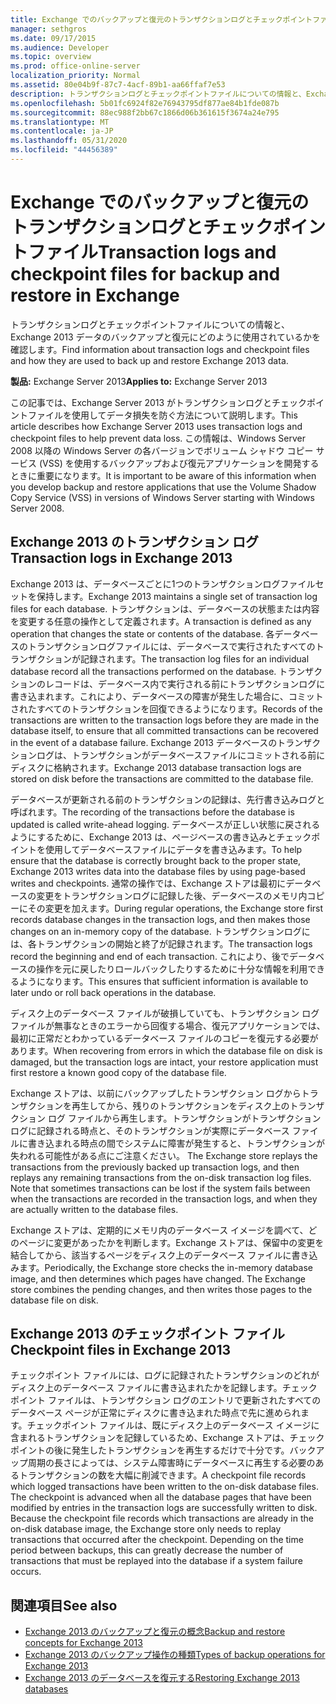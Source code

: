 ```yaml
---
title: Exchange でのバックアップと復元のトランザクションログとチェックポイントファイル
manager: sethgros
ms.date: 09/17/2015
ms.audience: Developer
ms.topic: overview
ms.prod: office-online-server
localization_priority: Normal
ms.assetid: 80e04b9f-87c7-4acf-89b1-aa66ffaf7e53
description: トランザクションログとチェックポイントファイルについての情報と、Exchange 2013 データのバックアップと復元にどのように使用されているかを確認します。
ms.openlocfilehash: 5b01fc6924f82e76943795df877ae84b1fde087b
ms.sourcegitcommit: 88ec988f2bb67c1866d06b361615f3674a24e795
ms.translationtype: MT
ms.contentlocale: ja-JP
ms.lasthandoff: 05/31/2020
ms.locfileid: "44456389"
---
```

# <a name="transaction-logs-and-checkpoint-files-for-backup-and-restore-in-exchange"></a><span data-ttu-id="eac9e-103">Exchange でのバックアップと復元のトランザクションログとチェックポイントファイル</span><span class="sxs-lookup"><span data-stu-id="eac9e-103">Transaction logs and checkpoint files for backup and restore in Exchange</span></span>

<span data-ttu-id="eac9e-104">トランザクションログとチェックポイントファイルについての情報と、Exchange 2013 データのバックアップと復元にどのように使用されているかを確認します。</span><span class="sxs-lookup"><span data-stu-id="eac9e-104">Find information about transaction logs and checkpoint files and how they are used to back up and restore Exchange 2013 data.</span></span>
  
<span data-ttu-id="eac9e-105">**製品:** Exchange Server 2013</span><span class="sxs-lookup"><span data-stu-id="eac9e-105">**Applies to:** Exchange Server 2013</span></span> 
  
<span data-ttu-id="eac9e-106">この記事では、Exchange Server 2013 がトランザクションログとチェックポイントファイルを使用してデータ損失を防ぐ方法について説明します。</span><span class="sxs-lookup"><span data-stu-id="eac9e-106">This article describes how Exchange Server 2013 uses transaction logs and checkpoint files to help prevent data loss.</span></span> <span data-ttu-id="eac9e-107">この情報は、Windows Server 2008 以降の Windows Server の各バージョンでボリューム シャドウ コピー サービス (VSS) を使用するバックアップおよび復元アプリケーションを開発するときに重要になります。</span><span class="sxs-lookup"><span data-stu-id="eac9e-107">It is important to be aware of this information when you develop backup and restore applications that use the Volume Shadow Copy Service (VSS) in versions of Windows Server starting with Windows Server 2008.</span></span>
  
## <a name="transaction-logs-in-exchange-2013"></a><span data-ttu-id="eac9e-108">Exchange 2013 のトランザクション ログ</span><span class="sxs-lookup"><span data-stu-id="eac9e-108">Transaction logs in Exchange 2013</span></span>

<span data-ttu-id="eac9e-109">Exchange 2013 は、データベースごとに1つのトランザクションログファイルセットを保持します。</span><span class="sxs-lookup"><span data-stu-id="eac9e-109">Exchange 2013 maintains a single set of transaction log files for each database.</span></span> <span data-ttu-id="eac9e-110">トランザクションは、データベースの状態または内容を変更する任意の操作として定義されます。</span><span class="sxs-lookup"><span data-stu-id="eac9e-110">A transaction is defined as any operation that changes the state or contents of the database.</span></span> <span data-ttu-id="eac9e-111">各データベースのトランザクションログファイルには、データベースで実行されたすべてのトランザクションが記録されます。</span><span class="sxs-lookup"><span data-stu-id="eac9e-111">The transaction log files for an individual database record all the transactions performed on the database.</span></span> <span data-ttu-id="eac9e-112">トランザクションのレコードは、データベース内で実行される前にトランザクションログに書き込まれます。これにより、データベースの障害が発生した場合に、コミットされたすべてのトランザクションを回復できるようになります。</span><span class="sxs-lookup"><span data-stu-id="eac9e-112">Records of the transactions are written to the transaction logs before they are made in the database itself, to ensure that all committed transactions can be recovered in the event of a database failure.</span></span> <span data-ttu-id="eac9e-113">Exchange 2013 データベースのトランザクションログは、トランザクションがデータベースファイルにコミットされる前にディスクに格納されます。</span><span class="sxs-lookup"><span data-stu-id="eac9e-113">Exchange 2013 database transaction logs are stored on disk before the transactions are committed to the database file.</span></span> 
  
<span data-ttu-id="eac9e-114">データベースが更新される前のトランザクションの記録は、先行書き込みログと呼ばれます。</span><span class="sxs-lookup"><span data-stu-id="eac9e-114">The recording of the transactions before the database is updated is called write-ahead logging.</span></span> <span data-ttu-id="eac9e-115">データベースが正しい状態に戻されるようにするために、Exchange 2013 は、ページベースの書き込みとチェックポイントを使用してデータベースファイルにデータを書き込みます。</span><span class="sxs-lookup"><span data-stu-id="eac9e-115">To help ensure that the database is correctly brought back to the proper state, Exchange 2013 writes data into the database files by using page-based writes and checkpoints.</span></span> <span data-ttu-id="eac9e-116">通常の操作では、Exchange ストアは最初にデータベースの変更をトランザクションログに記録した後、データベースのメモリ内コピーにその変更を加えます。</span><span class="sxs-lookup"><span data-stu-id="eac9e-116">During regular operations, the Exchange store first records database changes in the transaction logs, and then makes those changes on an in-memory copy of the database.</span></span> <span data-ttu-id="eac9e-117">トランザクションログには、各トランザクションの開始と終了が記録されます。</span><span class="sxs-lookup"><span data-stu-id="eac9e-117">The transaction logs record the beginning and end of each transaction.</span></span> <span data-ttu-id="eac9e-118">これにより、後でデータベースの操作を元に戻したりロールバックしたりするために十分な情報を利用できるようになります。</span><span class="sxs-lookup"><span data-stu-id="eac9e-118">This ensures that sufficient information is available to later undo or roll back operations in the database.</span></span>
  
<span data-ttu-id="eac9e-119">ディスク上のデータベース ファイルが破損していても、トランザクション ログ ファイルが無事なときのエラーから回復する場合、復元アプリケーションでは、最初に正常だとわかっているデータベース ファイルのコピーを復元する必要があります。</span><span class="sxs-lookup"><span data-stu-id="eac9e-119">When recovering from errors in which the database file on disk is damaged, but the transaction logs are intact, your restore application must first restore a known good copy of the database file.</span></span>
  
<span data-ttu-id="eac9e-p104">Exchange ストアは、以前にバックアップしたトランザクション ログからトランザクションを再生してから、残りのトランザクションをディスク上のトランザクション ログ ファイルから再生します。トランザクションがトランザクション ログに記録される時点と、そのトランザクションが実際にデータベース ファイルに書き込まれる時点の間でシステムに障害が発生すると、トランザクションが失われる可能性がある点にご注意ください。 </span><span class="sxs-lookup"><span data-stu-id="eac9e-p104">The Exchange store replays the transactions from the previously backed up transaction logs, and then replays any remaining transactions from the on-disk transaction log files. Note that sometimes transactions can be lost if the system fails between when the transactions are recorded in the transaction logs, and when they are actually written to the database files.</span></span> 
  
<span data-ttu-id="eac9e-p105">Exchange ストアは、定期的にメモリ内のデータベース イメージを調べて、どのページに変更があったかを判断します。Exchange ストアは、保留中の変更を結合してから、該当するページをディスク上のデータベース ファイルに書き込みます。</span><span class="sxs-lookup"><span data-stu-id="eac9e-p105">Periodically, the Exchange store checks the in-memory database image, and then determines which pages have changed. The Exchange store combines the pending changes, and then writes those pages to the database file on disk.</span></span>
  
## <a name="checkpoint-files-in-exchange-2013"></a><span data-ttu-id="eac9e-124">Exchange 2013 のチェックポイント ファイル</span><span class="sxs-lookup"><span data-stu-id="eac9e-124">Checkpoint files in Exchange 2013</span></span>

<span data-ttu-id="eac9e-p106">チェックポイント ファイルには、ログに記録されたトランザクションのどれがディスク上のデータベース ファイルに書き込まれたかを記録します。チェックポイント ファイルは、トランザクション ログのエントリで更新されたすべてのデータベース ページが正常にディスクに書き込まれた時点で先に進められます。チェックポイント ファイルは、既にディスク上のデータベース イメージに含まれるトランザクションを記録しているため、Exchange ストアは、チェックポイントの後に発生したトランザクションを再生するだけで十分です。バックアップ周期の長さによっては、システム障害時にデータベースに再生する必要のあるトランザクションの数を大幅に削減できます。</span><span class="sxs-lookup"><span data-stu-id="eac9e-p106">A checkpoint file records which logged transactions have been written to the on-disk database files. The checkpoint is advanced when all the database pages that have been modified by entries in the transaction logs are successfully written to disk. Because the checkpoint file records which transactions are already in the on-disk database image, the Exchange store only needs to replay transactions that occurred after the checkpoint. Depending on the time period between backups, this can greatly decrease the number of transactions that must be replayed into the database if a system failure occurs.</span></span>
  
## <a name="see-also"></a><span data-ttu-id="eac9e-129">関連項目</span><span class="sxs-lookup"><span data-stu-id="eac9e-129">See also</span></span>

- [<span data-ttu-id="eac9e-130">Exchange 2013 のバックアップと復元の概念</span><span class="sxs-lookup"><span data-stu-id="eac9e-130">Backup and restore concepts for Exchange 2013</span></span>](backup-and-restore-concepts-for-exchange-2013.md)
- [<span data-ttu-id="eac9e-131">Exchange 2013 のバックアップ操作の種類</span><span class="sxs-lookup"><span data-stu-id="eac9e-131">Types of backup operations for Exchange 2013</span></span>](types-of-backup-operations-for-exchange-2013.md)
- [<span data-ttu-id="eac9e-132">Exchange 2013 のデータベースを復元する</span><span class="sxs-lookup"><span data-stu-id="eac9e-132">Restoring Exchange 2013 databases</span></span>](restoring-exchange-2013-databases.md)
    

